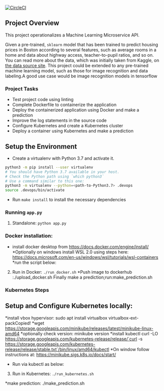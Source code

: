 [![CircleCI](https://app.circleci.com/pipelines/github/contagion1/DevOps_Microservices?branch=master.svg?style=svg)](https://app.circleci.com/pipelines/github/contagion1/DevOps_Microservices/20/workflows/ce7ca443-9698-4058-802e-e841c3547643)

## Project Overview

This project operationalizes a Machine Learning Microservice API. 

Given a pre-trained, `sklearn` model that has been trained to predict housing prices in Boston according to several features, such as average rooms in a home and data about highway access, teacher-to-pupil ratios, and so on. You can read more about the data, which was initially taken from Kaggle, on [the data source site](https://www.kaggle.com/c/boston-housing). This project could be extended to any pre-trained machine learning model, such as those for image recognition and data labeling.A good use case would be image recognition models in tensorflow

### Project Tasks

* Test project code using linting
* Complete Dockerfile to containerize the application
* Deploy the containerized application using Docker and make a prediction
* Improve the log statements in the source code
* Configure Kubernetes and create a Kubernetes cluster
* Deploy a container using Kubernetes and make a prediction

## Setup the Environment

* Create a virtualenv with Python 3.7 and activate it. 
```bash
python3 -m pip install --user virtualenv
# You should have Python 3.7 available in your host. 
# Check the Python path using `which python3`
# Use a command similar to this one:
python3 -m virtualenv --python=<path-to-Python3.7> .devops
source .devops/bin/activate
```
* Run `make install` to install the necessary dependencies

### Running `app.py`

1. Standalone:  `python app.py`
### Docker installation:
* install docker desktop from https://docs.docker.com/engine/install/
*Optionally on windows install WSL 2.0 using steps here: https://docs.microsoft.com/en-us/windows/wsl/tutorials/wsl-containers
*run the script below:
2. Run in Docker:  `./run_docker.sh`
*Push image to dockerhub :./upload_docker.sh 
Finally make a prediction;run:make_prediction.sh

### Kubernetes Steps

## Setup and Configure Kubernetes locally:
*install vbox hypervisor: sudo apt install virtualbox virtualbox-ext-packCopied!
*wget https://storage.googleapis.com/minikube/releases/latest/minikube-linux-amd64
*optionally check version: minikube version
*install kubectl curl -LO https://storage.googleapis.com/kubernetes-release/release/`curl -s https://storage.googleapis.com/kubernetes-release/release/stable.txt`/bin/linux/amd64/kubectl
*On window follow instructions at: https://minikube.sigs.k8s.io/docs/start/
* Run via kubectl as below:
3. Run in Kubernetes:  `./run_kubernetes.sh`

*make prediction: ./make_prediction.sh
